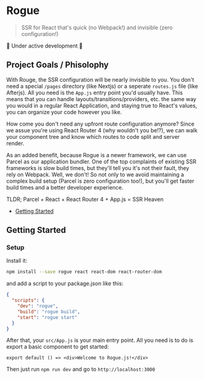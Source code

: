 # Rogue

> SSR for React that's quick (no Webpack!) and invisible (zero configuration!)

🚧 Under active development 🚧

## Project Goals / Phisolophy 

With Rouge, the SSR configuration will be nearly invisible to you. You don't need a special `/pages` directory (like Nextjs) or a seperate `routes.js` file (like Afterjs). All you need is the `App.js` entry point you'd usually have. This means that you can handle layouts/transitions/providers, etc. the same way you would in a regular React Application, and staying true to React's values, you can organize your code however you like. 

How come you don't need any upfront route configuration anymore? Since we assue you're using React Router 4 (why wouldn't you be!?), we can walk your component tree and know which routes to code split and server render. 

As an added benefit, because Rogue is a newer framework, we can use Parcel as our application bundler. One of the top complaints of existing SSR frameworks is slow build times, but they'll tell you it's not their fault, they rely on Webpack. Well, we don't! So not only to we avoid maintaining a complex build setup (Parcel is zero configuration too!), but you'll get faster build times and a better developer experience.

TLDR; Parcel + React + React Router 4 + App.js = SSR Heaven

- [Getting Started](#getting-started)

## Getting Started

### Setup

Install it:

```bash
npm install --save rogue react react-dom react-router-dom
```

and add a script to your package.json like this:

```json
{
  "scripts": {
    "dev": "rogue",
    "build": "rogue build",
    "start": "rogue start"
  }
}
```

After that, your `src/App.js` is your main entry point. All you need is to do is export a basic component to get started:

```
export default () => <div>Welcome to Rogue.js!</div>
```

Then just run `npm run dev` and go to `http://localhost:3000`
